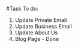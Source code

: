 #Task To do:

1. Update Private Email
2. Update Business Email
3. Update About Us
4. Blog Page - Done
